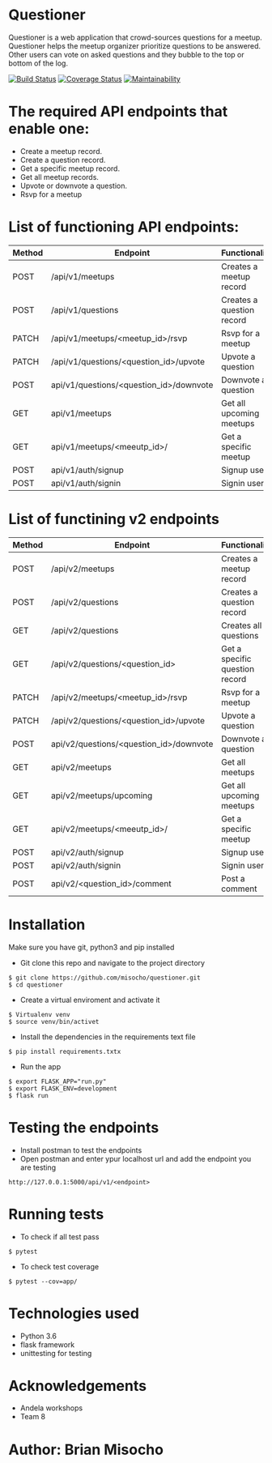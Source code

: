 # Questioner
Questioner is a web application that crowd-sources questions for a meetup. Questioner helps the meetup organizer prioritize questions to be answered. Other users can vote on asked questions and they bubble to the top or bottom of the log.

[![Build Status](https://travis-ci.org/misocho/questioner.svg?branch=develop)](https://travis-ci.org/misocho/questioner)           [![Coverage Status](https://coveralls.io/repos/github/misocho/questioner/badge.svg)](https://coveralls.io/github/misocho/questioner)  [![Maintainability](https://api.codeclimate.com/v1/badges/7ee445560f8a76810e01/maintainability)](https://codeclimate.com/github/misocho/questioner/maintainability)

# The required API endpoints that enable one:
* Create a meetup record.
* Create a question record.
* Get a specific meetup record.
* Get all meetup records.
* Upvote or downvote a question.
* Rsvp for a meetup

# List of functioning API endpoints:

| Method | Endpoint | Functionality |
|--------|----------|---------------|
| POST | /api/v1/meetups | Creates a meetup record|
| POST | /api/v1/questions | Creates a question record|
| PATCH | /api/v1/meetups/<meetup_id>/rsvp |Rsvp for a meetup |
| PATCH | /api/v1/questions/<question_id>/upvote | Upvote a question |
| POST | api/v1/questions/<question_id>/downvote | Downvote a question |
| GET | api/v1/meetups | Get all upcoming meetups |
| GET | api/v1/meetups/<meeutp_id>/ | Get a specific meetup |
| POST | api/v1/auth/signup | Signup user |
| POST | api/v1/auth/signin | Signin user |

# List of functining v2 endpoints
| Method | Endpoint | Functionality |
|--------|----------|---------------|
| POST | /api/v2/meetups | Creates a meetup record|
| POST | /api/v2/questions | Creates a question record|
| GET | /api/v2/questions | Creates all questions|
| GET | /api/v2/questions/<question_id> | Get a specific question record|
| PATCH | /api/v2/meetups/<meetup_id>/rsvp |Rsvp for a meetup |
| PATCH | /api/v2/questions/<question_id>/upvote | Upvote a question |
| POST | api/v2/questions/<question_id>/downvote | Downvote a question |
| GET | api/v2/meetups | Get all meetups |
| GET | api/v2/meetups/upcoming | Get all upcoming meetups |
| GET | api/v2/meetups/<meeutp_id>/ | Get a specific meetup |
| POST | api/v2/auth/signup | Signup user |
| POST | api/v2/auth/signin | Signin user |
| POST | api/v2/<question_id>/comment | Post a comment|

# Installation
 Make sure you have git, python3 and pip installed
* Git clone this repo and navigate to the project directory
```
$ git clone https://github.com/misocho/questioner.git
$ cd questioner
```
* Create a virtual enviroment and activate it
```
$ Virtualenv venv
$ source venv/bin/activet
```
* Install the dependencies in the requirements text file
```
$ pip install requirements.txtx
```
* Run the app
```
$ export FLASK_APP="run.py"
$ export FLASK_ENV=development
$ flask run
```

# Testing the endpoints
* Install postman to test the endpoints
*  Open postman and enter ypur localhost url and add the endpoint you are testing
```
http://127.0.0.1:5000/api/v1/<endpoint>
```
# Running tests
* To check if all test pass
```
$ pytest
```
* To check test coverage
```
$ pytest --cov=app/
```
# Technologies used
* Python 3.6
* flask framework
* unittesting for testing
# Acknowledgements
* Andela workshops
* Team 8
# Author: Brian Misocho


